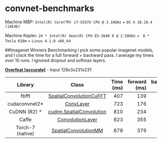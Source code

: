 convnet-benchmarks
==================


Machine MBP: `Intel(R) Core(TM) i7-5557U CPU @ 3.10GHz` + `OS X 10.10.4 (14E46)`

Machine Kepler: `24 * Intel(R) Xeon(R) CPU E5-2640 0 @ 2.50GHz` + ` 8 * Tesla K20m` + `Linux 4.1.0 x86_64`

##Imagenet Winners Benchmarking
I pick some popular imagenet models, and I clock the time for a full forward + backward pass. I average my times over 10 runs. I ignored dropout and softmax layers.

**[Overfeat [accurate]](http://arxiv.org/abs/1312.6229)** - Input 128x3x231x231

| Library                  | Class                                                                                                                    | Time (ms)         | forward (ms)            | backward (ms)            |
|:------------------------:|:------------------------------------------------------------------------------------------------------------------------:| -----------------:| -----------------------:| ------------------------:|
| fbfft                    | [SpatialConvolutionCuFFT](https://github.com/facebook/fbcunn/tree/sync/src/fft)                                          |         407       |  139                    |   268                    |
| cudaconvnet2*            | [ConvLayer](https://github.com/soumith/cuda-convnet2.torch/blob/master/cudaconv3/src/filter_acts.cu)                     |         723       |  176                    |   547                    |
| CuDNN (R2) *             | [cudnn.SpatialConvolution](https://github.com/soumith/cudnn.torch/blob/master/SpatialConvolution.lua)                    |         810       |  234                    |   576                    |
| Caffe                    | [ConvolutionLayer](https://github.com/BVLC/caffe/blob/master/src/caffe/layers/conv_layer.cu)                             |         823       |  355                    |   468                    |
| Torch-7 (native)         | [SpatialConvolutionMM](https://github.com/torch/cunn/blob/master/SpatialConvolutionMM.cu)                                |         878       |  379                    |   499                    |

